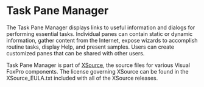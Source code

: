 # Task Pane Manager
The Task Pane Manager displays links to useful information and dialogs for performing essential tasks. Individual panes can contain static or dynamic information, gather content from the Internet, expose wizards to accomplish routine tasks, display Help, and present samples. Users can create customized panes that can be shared with other users.

Task Pane Manager is part of [XSource](https://github.com/VFPX/XSource), the source files for various Visual FoxPro components. The license governing XSource can be found in the XSource_EULA.txt included with all of the XSource releases.